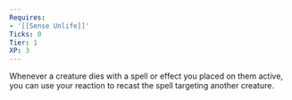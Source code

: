 ```yaml
---
Requires:
- '[[Sense Unlife]]'
Ticks: 0
Tier: 1
XP: 3
---
```


Whenever a creature dies with a spell or effect you placed on them active, you can use your reaction to recast the spell targeting another creature.
